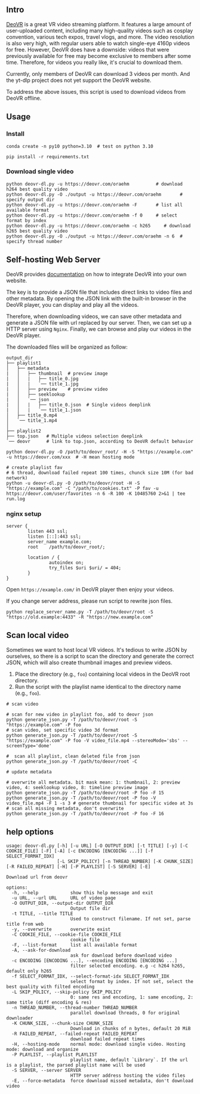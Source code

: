 ## Intro

[DeoVR](https://deovr.com/) is a great VR video streaming platform. It features a large amount of user-uploaded content, including many high-quality videos such as cosplay convention, various tech expos, travel vlogs, and more. The video resolution is also very high, with regular users able to watch single-eye 4160p videos for free. However, DeoVR does have a downside: videos that were previously available for free may become exclusive to members after some time. Therefore, for videos you really like, it's crucial to download them.

Currently, only members of DeoVR can download 3 videos per month. And the yt-dlp project does not yet support the DeoVR website.

To address the above issues, this script is used to download videos from DeoVR offline.

## Usage

### Install

```shell
conda create -n py10 python=3.10  # test on python 3.10

pip install -r requirements.txt
```

### Download single video

```shell
python deovr-dl.py -u https://deovr.com/oraehm          # download h264 best quality video
python deovr-dl.py -O ./output -u https://deovr.com/oraehm       # specify output dir
python deovr-dl.py -u https://deovr.com/oraehm -F       # list all available format
python deovr-dl.py -u https://deovr.com/oraehm -f 0     # select format by index
python deovr-dl.py -u https://deovr.com/oraehm -c h265     # download h265 best quality video
python deovr-dl.py -O ./output -u https://deovr.com/oraehm -n 6  # specify thread number
```

## Self-hosting Web Server

DeoVR provides [documentation](https://deovr.com/app/doc#multiple-videos-deeplink) on how to integrate DeoVR into your own website.

The key is to provide a JSON file that includes direct links to video files and other metadata. By opening the JSON link with the built-in browser in the DeoVR player, you can display and play all the videos.

Therefore, when downloading videos, we can save other metadata and generate a JSON file with url replaced by our server. Then, we can set up a HTTP server using `Nginx`. Finally, we can browse and play our videos in the DeoVR player.

The downloaded files will be organized as follow:

```shell
output_dir
├── playlist1
│   ├── metadata
|   │   ├── thumbnail  # preview image
|   │   |   ├── title_0.jpg
|   │   |   `── title_1.jpg
|   │   ├── preview    # preview video
|   │   ├── seeklookup
|   │   `── json
|   │   |   ├── title_0.json  # Single videos deeplink
|   │   |   `── title_1.json
│   ├── title_0.mp4
│   `── title_1.mp4
│
├── playlist2
├── top.json   # Multiple videos selection deeplink
`── deovr      # link to top.json, according to DeoVR default behavior
```

```shell
python deovr-dl.py -O /path/to/deovr_root/ -H -S "https://example.com" -u https://deovr.com/xxx  # -H mean hosting mode

# create playlist fav
# 6 thread, download failed repeat 100 times, chunck size 10M (for bad network)
python -u deovr-dl.py -O /path/to/deovr/root -H -S "https://example.com" -C "/path/to/cookies.txt" -P fav -u https://deovr.com/user/favorites -n 6 -R 100 -K 10485760 2>&1 | tee run.log
```

### nginx setup

```text
server {
        listen 443 ssl;
        listen [::]:443 ssl;
        server_name example.com;
        root    /path/to/deovr_root/;

        location / {
                autoindex on;
                try_files $uri $uri/ = 404;
        }
}
```

Open `https://example.com/` in DeoVR player then enjoy your videos.

If you change server address, please run script to rewrite json files.

```shell
python replace_server_name.py -T /path/to/deovr/root -S "https://old.example:4433" -R "https://new.example.com"
```

## Scan local video

Sometimes we want to host local VR videos. It's tedious to write JSON by ourselves, so there is a script to scan the directory and generate the correct JSON, which will also create thumbnail images and preview videos.

1. Place the directory (e.g., `foo`) containing local videos in the DeoVR root directory.
2. Run the script with the playlist name identical to the directory name (e.g., `foo`).

```shell
# scan video

# scan for new video in playlist foo, add to deovr json
python generate_json.py -T /path/to/deovr/root -S "https://example.com" -P foo
# scan video, set specific video 3d format
python generate_json.py -T /path/to/deovr/root -S "https://example.com" -P foo -V video_file.mp4 --stereoMode='sbs' --screenType='dome' 

#  scan all playlist, clean deleted file from json
python generate_json.py -T /path/to/deovr/root -C

# update metadata

# overwrite all metadata. bit mask mean: 1: thumbnail, 2: preview video, 4: seeklookup video, 8: timeline preview image
python generate_json.py -T /path/to/deovr/root -P foo -F 15
python generate_json.py -T /path/to/deovr/root -P foo -V video_file.mp4 -F 1 -s 3 # generate thumbnail for specific video at 3s
# scan all missing metadata, don't overwrite
python generate_json.py -T /path/to/deovr/root -P foo -F 16
```

## help options

```shell
usage: deovr-dl.py [-h] [-u URL] [-O OUTPUT_DIR] [-t TITLE] [-y] [-C COOKIE_FILE] [-F] [-A] [-c ENCODING [ENCODING ...]] [-f SELECT_FORMAT_IDX]
                   [-L SKIP_POLICY] [-n THREAD_NUMBER] [-K CHUNK_SIZE] [-R FAILED_REPEAT] [-H] [-P PLAYLIST] [-S SERVER] [-E]

Download url from deovr

options:
  -h, --help            show this help message and exit
  -u URL, --url URL     URL of video page
  -O OUTPUT_DIR, --output-dir OUTPUT_DIR
                        Output file dir
  -t TITLE, --title TITLE
                        Used to construct filename. If not set, parse title from web
  -y, --overwrite       overwrite exist
  -C COOKIE_FILE, --cookie-file COOKIE_FILE
                        cookie file
  -F, --list-format     list all available format
  -A, --ask-for-download
                        ask for download before download video
  -c ENCODING [ENCODING ...], --encoding ENCODING [ENCODING ...]
                        filter selected encoding. e.g -c h264 h265, default only h265
  -f SELECT_FORMAT_IDX, --select-format-idx SELECT_FORMAT_IDX
                        select format by index. If not set, select the best quality with filted encoding
  -L SKIP_POLICY, --skip-policy SKIP_POLICY
                        0: same res and encoding, 1: same encoding, 2: same title (diff encoding & res)
  -n THREAD_NUMBER, --thread-number THREAD_NUMBER
                        parallel download threads, 0 for original downloader
  -K CHUNK_SIZE, --chunk-size CHUNK_SIZE
                        Download in chunks of n bytes, default 20 MiB
  -R FAILED_REPEAT, --failed-repeat FAILED_REPEAT
                        download failed repeat times
  -H, --hosting-mode    normal mode: download single video. Hosting mode: download and organize
  -P PLAYLIST, --playlist PLAYLIST
                        playlist name, default `Library`. If the url is a playlist, the parsed playlist name will be used
  -S SERVER, --server SERVER
                        HTTP server address hosting the video files
  -E, --force-metadata  force download missed metadata, don't download video

```
